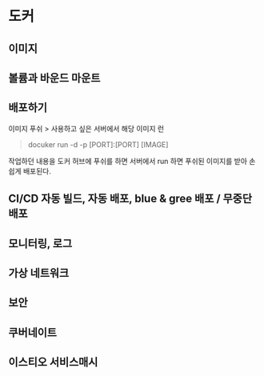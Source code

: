 # 도커

## 이미지

## 볼륨과 바운드 마운트

## 배포하기

이미지 푸쉬 > 사용하고 싶은 서버에서 해당 이미지 런

> docuker run -d -p [PORT]:[PORT] [IMAGE]

작업하던 내용을 도커 허브에 푸쉬를 하면 서버에서 run 하면 푸쉬된 이미지를 받아 손쉽게 배포된다.

## CI/CD 자동 빌드, 자동 배포, blue & gree 배포 / 무중단 배포

## 모니터링, 로그

## 가상 네트워크

## 보안

## 쿠버네이트

## 이스티오 서비스매시
